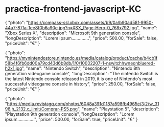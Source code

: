 # practica-frontend-javascript-KC


{
    "photo": "https://compass-ssl.xbox.com/assets/b9/0a/b90ad58f-9950-44a7-87fa-1ee8f0b6a90e.jpg?n=XSX_Page-Hero-0_768x792.jpg",
    "name": "Xbox Series X",
    "description": "Microsoft 9th generation console",
    "longDescription": "Lorem ipsum..............",
    "price": 500.00,
    "forSale": false,
    "priceUnit": "€"
}


{
    "photo": "https://mynintendostore.nintendo.es/media/catalog/product/cache/b4cb1f58b4f6fb6dd00a79cd43d6b8db/1/0/10002207-1-nswitchhwneonbluered-h2x1.jpg",
    "name": "Nintendo Switch",
    "description": "Nintendo 8th generation videogame console",
    "longDescription": "The nintendo Switch is the latest Nintendo console released in 2019, it is one of Nintendo's most successful videogame console in history",
    "price": 250.00,
    "forSale": false,
    "priceUnit": "€"
}



{
    "photo": "https://media.revistagq.com/photos/6048a391d1187a598fb4965e/3:2/w_3198,h_2132,c_limit/Comprar-PS5.png",
    "name": "Playstation 5",
    "description": "Playstation 9th generation console",
    "longDescription": "Lorem ipsum..............",
    "price": 500.00,
    "forSale": true,
    "priceUnit": "€"
}